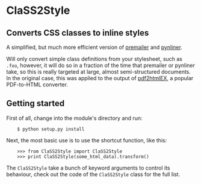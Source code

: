 ClaSS2Style
===========


Converts CSS classes to inline styles
--------------------------------------

A simplified, but much more efficient version of [premailer](https://github.com/peterbe/premailer)
and [pynliner](https://github.com/rennat/pynliner).

Will only convert simple class definitions from your stylesheet, such as `.foo`,
however, it will do so in a fraction of the time that premailer or pynliner take,
so this is really targeted at large, almost semi-structured documents. In the original
case, this was applied to the output of [pdf2htmlEX](https://github.com/coolwanglu/pdf2htmlEX),
a popular PDF-to-HTML converter.


Getting started
---------------

First of all, change into the module's directory and run:

        $ python setup.py install

Next, the most basic use is to use the shortcut function, like this:

        >>> from ClaSS2Style import ClaSS2Style
        >>> print ClaSS2Style(some_html_data).transform()

The `ClaSS2Style` take a bunch of keyword arguments to control its behaviour,
check out the code of the `ClaSS2Style` class for the full list.

